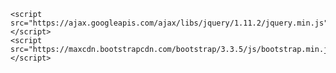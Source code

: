 <html>

<head>
	<title>Meerkat</title>
	<link rel="stylesheet" href="https://maxcdn.bootstrapcdn.com/bootstrap/3.3.5/css/bootstrap.min.css">
	<link rel="stylesheet" href="https://maxcdn.bootstrapcdn.com/bootstrap/3.3.5/css/bootstrap-theme.min.css">
	<link rel="stylesheet" href="https://maxcdn.bootstrapcdn.com/font-awesome/4.4.0/css/font-awesome.min.css">
	<link href="css/style.css" rel="stylesheet">
	<link href="css/syntax.css" rel="stylesheet">
	<link href="css/modern-business.css" rel="stylesheet">

	<script src="https://ajax.googleapis.com/ajax/libs/jquery/1.11.2/jquery.min.js"/></script>
	<script src="https://maxcdn.bootstrapcdn.com/bootstrap/3.3.5/js/bootstrap.min.js"></script>
</head>

<body>